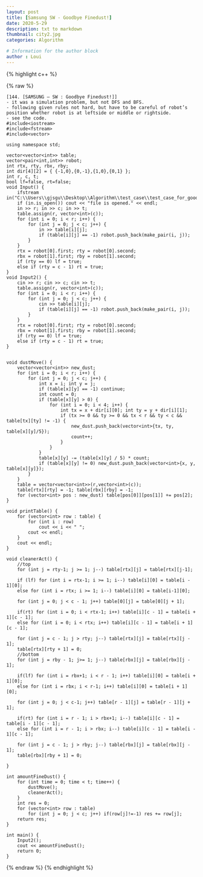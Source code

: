 ```yaml
---
layout: post
title: [Samsung SW - Goodbye Finedust!]
date: 2020-5-29
description: txt to markdown
thumbnail: city2.jpg
categories: Algorithm

# Information for the author block
author : Loui
---
```


{% highlight c++ %}

{% raw %}

	﻿[144. [SAMSUNG – SW : Goodbye Finedust!]]
	- it was a simulation problem, but not DFS and BFS.
	- following given rules not hard, but have to be careful of robot’s position whether robot is at leftside or middle or rightside.
	- see the code.
	#include<iostream>
	#include<fstream>
	#include<vector>
	
	using namespace std;
	
	vector<vector<int>> table;
	vector<pair<int,int>> robot;
	int rtx, rty, rbx, rby;
	int dir[4][2] = { {-1,0},{0,-1},{1,0},{0,1} };
	int r, c, t;
	bool lf=false, rt=false;
	void Input() {
		ifstream in("C:\\Users\\gjsgu\\Desktop\\Algorithm\\test_case\\test_case_for_goodbye_finedust.txt");
		if (in.is_open()) cout << "file is opened." << endl;
		in >> r; in >> c; in >> t;
		table.assign(r, vector<int>(c));
		for (int i = 0; i < r; i++) {
			for (int j = 0; j < c; j++) {
				in >> table[i][j];
				if (table[i][j] == -1) robot.push_back(make_pair(i, j));
			}
		}
		rtx = robot[0].first; rty = robot[0].second;
		rbx = robot[1].first; rby = robot[1].second;
		if (rty == 0) lf = true;
		else if (rty = c - 1) rt = true;
	}
	void Input2() {
		cin >> r; cin >> c; cin >> t;
		table.assign(r, vector<int>(c));
		for (int i = 0; i < r; i++) {
			for (int j = 0; j < c; j++) {
				cin >> table[i][j];
				if (table[i][j] == -1) robot.push_back(make_pair(i, j));
			}
		}
		rtx = robot[0].first; rty = robot[0].second;
		rbx = robot[1].first; rby = robot[1].second;
		if (rty == 0) lf = true;
		else if (rty = c - 1) rt = true;
	}
	
	
	void dustMove() {
		vector<vector<int>> new_dust;
		for (int i = 0; i < r; i++) {
			for (int j = 0; j < c; j++) {
				int x = i; int y = j;
				if (table[x][y] == -1) continue;
				int count = 0;
				if (table[x][y] > 0) {
					for (int i = 0; i < 4; i++) {
						int tx = x + dir[i][0]; int ty = y + dir[i][1];
						if (tx >= 0 && ty >= 0 && tx < r && ty < c && table[tx][ty] != -1) {
							new_dust.push_back(vector<int>{tx, ty, table[x][y]/5});
							count++;
						}
					}
				}
				table[x][y] -= (table[x][y] / 5) * count;
				if (table[x][y] != 0) new_dust.push_back(vector<int>{x, y, table[x][y]});
			}
		}
		table = vector<vector<int>>(r,vector<int>(c));
		table[rtx][rty] = -1; table[rbx][rby] = -1;
		for (vector<int> pos : new_dust) table[pos[0]][pos[1]] += pos[2];
	}
	
	void printTable() {
		for (vector<int> row : table) {
			for (int i : row)
				cout << i << " ";
			cout << endl;
		}
		cout << endl;
	}
	
	void cleanerAct() {
		//top
		for (int j = rty-1; j >= 1; j--) table[rtx][j] = table[rtx][j-1];
		
		if (lf) for (int i = rtx-1; i >= 1; i--) table[i][0] = table[i - 1][0];
		else for (int i = rtx; i >= 1; i--) table[i][0] = table[i-1][0];
	
		for (int j = 0; j < c - 1; j++) table[0][j] = table[0][j + 1];
	
		if(rt) for (int i = 0; i < rtx-1; i++) table[i][c - 1] = table[i + 1][c - 1];
		else for (int i = 0; i < rtx; i++) table[i][c - 1] = table[i + 1][c - 1];
	
		for (int j = c - 1; j > rty; j--) table[rtx][j] = table[rtx][j - 1];
		table[rtx][rty + 1] = 0;
		//bottom
		for (int j = rby - 1; j>= 1; j--) table[rbx][j] = table[rbx][j - 1];
	
		if(lf) for (int i = rbx+1; i < r - 1; i++) table[i][0] = table[i + 1][0];
		else for (int i = rbx; i < r-1; i++) table[i][0] = table[i + 1][0];
	
		for (int j = 0; j < c-1; j++) table[r - 1][j] = table[r - 1][j + 1];
	
		if(rt) for (int i = r - 1; i > rbx+1; i--) table[i][c - 1] = table[i - 1][c - 1];
		else for (int i = r - 1; i > rbx; i--) table[i][c - 1] = table[i - 1][c - 1];
	
		for (int j = c - 1; j > rby; j--) table[rbx][j] = table[rbx][j - 1];
		table[rbx][rby + 1] = 0;
	
	}
	
	int amountFineDust() {
		for (int time = 0; time < t; time++) {
			dustMove();
			cleanerAct();
		}
		int res = 0;
		for (vector<int> row : table)
			for (int j = 0; j < c; j++) if(row[j]!=-1) res += row[j];
		return res;
	}
	
	int main() {
		Input2();
		cout << amountFineDust();
		return 0;
	}
	
	
{% endraw %}
{% endhighlight %}

